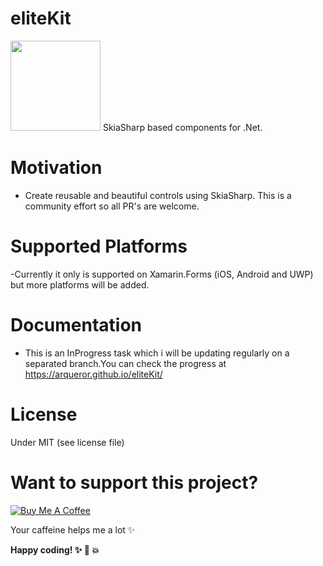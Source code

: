 # eliteKit
<img src="https://api.nuget.org/v3-flatcontainer/elitekit/1.3.0.2/icon" width="144">     
SkiaSharp based components for .Net. 

# Motivation
  - Create reusable and beautiful controls using SkiaSharp. This is a community effort so all PR's are welcome.
  
# Supported Platforms
  -Currently it only is supported on Xamarin.Forms (iOS, Android and UWP) but more platforms will be added.
  
# Documentation
  - This is an InProgress task which i will be updating regularly on a separated branch.You can check the progress at https://arqueror.github.io/eliteKit/
  
# License
Under MIT (see license file)
  
# Want to support this project?

<a href="https://www.buymeacoffee.com/jOUwyzl" target="_blank"><img src="https://www.buymeacoffee.com/assets/img/custom_images/purple_img.png" alt="Buy Me A Coffee" style="height: auto !important;width: auto !important;" ></a>

Your caffeine helps me a lot :sparkles:

**Happy coding! :sparkles: :camel: :boom:**
